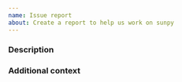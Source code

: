 ```yaml
---
name: Issue report
about: Create a report to help us work on sunpy
---
```


<!--
We know asking good questions takes effort, and we appreciate your time.
Thank you.

Please be aware that everyone has to follow our code of conduct:
https://github.com/sunpy/sunpy/blob/master/CODE_OF_CONDUCT.rst

Also that these comments are hidden when you submit this github issue.

Please have a search on our GitHub repository to see if a similar issue has already been posted.
If a similar issue is closed, have a quick look to see if you are satisfied by the resolution.
If not please go ahead and open an issue!
-->

### Description
<!--
Provide a general description of the issue.
-->

### Additional context
<!--
Add any other context or screenshots
This part is optional.
Delete this section heading if you do not use it.
-->
